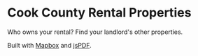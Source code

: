 # Cook County Rental Properties
Who owns your rental? Find your landlord's other properties.

Built with [Mapbox](https://www.mapbox.com/) and [jsPDF](https://github.com/MrRio/jsPDF).
